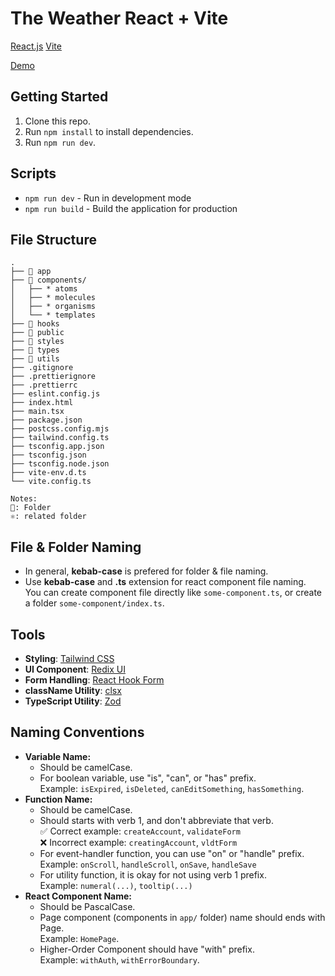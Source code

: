 # The Weather React + Vite

[React.js](https://react.dev/) 
[Vite](https://vitejs.dev/) 

[Demo](https://weather-alpha-23.vercel.app/)

## Getting Started

1. Clone this repo.
2. Run `npm install` to install dependencies.
3. Run `npm run dev`.

## Scripts

- `npm run dev` - Run in development mode
- `npm run build` - Build the application for production

## File Structure

```raw
.
├── 📂 app
├── 📂 components/
│   ├── * atoms
│   ├── * molecules
│   ├── * organisms
│   └── * templates
├── 📂 hooks
├── 📂 public
├── 📂 styles
├── 📂 types
├── 📂 utils
├── .gitignore
├── .prettierignore
├── .prettierrc
├── eslint.config.js
├── index.html
├── main.tsx
├── package.json
├── postcss.config.mjs
├── tailwind.config.ts
├── tsconfig.app.json
├── tsconfig.json
├── tsconfig.node.json
├── vite-env.d.ts
└── vite.config.ts

Notes:
📂: Folder
⚛️: related folder
```

## File & Folder Naming

- In general, **kebab-case** is prefered for folder & file naming.
- Use **kebab-case** and **.ts** extension for react component file naming.  
  You can create component file directly like `some-component.ts`, or create a folder `some-component/index.ts`.

## Tools

- **Styling**: [Tailwind CSS](https://tailwindcss.com/)
- **UI Component**: [Redix UI](https://www.radix-ui.com/primitives/docs/overview/introduction)
- **Form Handling**: [React Hook Form](https://react-hook-form.com/)
- **className Utility**: [clsx](https://www.npmjs.com/package/clsx)
- **TypeScript Utility**: [Zod](https://zod.dev/?id=installation)

## Naming Conventions

- **Variable Name:**
  - Should be camelCase.
  - For boolean variable, use "is", "can", or "has" prefix.  
    Example: `isExpired`, `isDeleted`, `canEditSomething`, `hasSomething`.
- **Function Name:**
  - Should be camelCase.
  - Should starts with verb 1, and don't abbreviate that verb.  
    ✅ Correct example: `createAccount`, `validateForm`  
    ❌ Incorrect example: `creatingAccount`, `vldtForm`
  - For event-handler function, you can use "on" or "handle" prefix.  
    Example: `onScroll`, `handleScroll`, `onSave`, `handleSave`
  - For utility function, it is okay for not using verb 1 prefix.  
    Example: `numeral(...)`, `tooltip(...)`
- **React Component Name:**
  - Should be PascalCase.
  - Page component (components in `app/` folder) name should ends with Page.  
    Example: `HomePage`.
  - Higher-Order Component should have "with" prefix.  
    Example: `withAuth`, `withErrorBoundary`.

